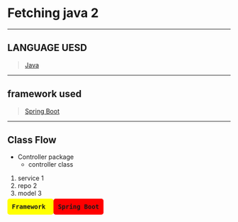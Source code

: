 <p align="center">
  <h1>Fetching java 2</h1>

 _ _ _ 
## LANGUAGE UESD
> [Java](https://www.oracle.com/java/)
_ _ _
## framework used
> [Spring Boot](https://spring.io/projects/spring-data)
_ _ _
## Class Flow
* Controller package
  * controller class
1. service 1
1. repo 2
1. model 3
<kbd style="background-color: yellow; padding: 10px; border-radius: 5px;">
  <b>Framework</b>  
</kbd>

<kbd style="background-color: red; padding: 10px; border-radius: 5px;">
  <b>Spring Boot</b>  
</kbd>


   
